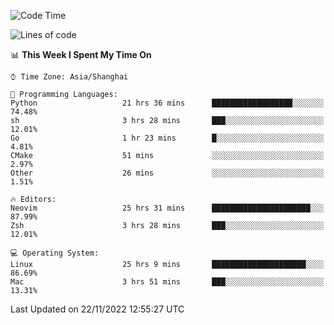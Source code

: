 <!--START_SECTION:waka-->
![Code Time](http://img.shields.io/badge/Code%20Time-1%2C014%20hrs%2055%20mins-blue)

![Lines of code](https://img.shields.io/badge/From%20Hello%20World%20I%27ve%20Written-24%20Thousand%20lines%20of%20code-blue)

📊 **This Week I Spent My Time On** 

```text
⌚︎ Time Zone: Asia/Shanghai

💬 Programming Languages: 
Python                   21 hrs 36 mins      ██████████████████░░░░░░░   74.48% 
sh                       3 hrs 28 mins       ███░░░░░░░░░░░░░░░░░░░░░░   12.01% 
Go                       1 hr 23 mins        █░░░░░░░░░░░░░░░░░░░░░░░░   4.81% 
CMake                    51 mins             ░░░░░░░░░░░░░░░░░░░░░░░░░   2.97% 
Other                    26 mins             ░░░░░░░░░░░░░░░░░░░░░░░░░   1.51%

🔥 Editors: 
Neovim                   25 hrs 31 mins      ██████████████████████░░░   87.99% 
Zsh                      3 hrs 28 mins       ███░░░░░░░░░░░░░░░░░░░░░░   12.01%

💻 Operating System: 
Linux                    25 hrs 9 mins       █████████████████████░░░░   86.69% 
Mac                      3 hrs 51 mins       ███░░░░░░░░░░░░░░░░░░░░░░   13.31%

```


 Last Updated on 22/11/2022 12:55:27 UTC
<!--END_SECTION:waka-->
